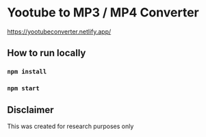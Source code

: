 # Yootube to MP3 / MP4 Converter

https://yootubeconverter.netlify.app/

## How to run locally

### `npm install`
### `npm start`

## Disclaimer

This was created for research purposes only
